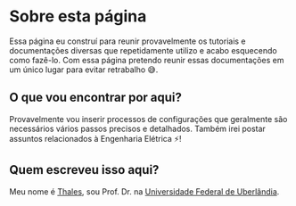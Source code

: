# Sobre esta página

Essa página eu construí para reunir provavelmente os tutoriais e documentações diversas que repetidamente utilizo e acabo esquecendo como fazê-lo. Com essa página pretendo reunir essas documentações em um único lugar para evitar retrabalho 😅.  

## O que vou encontrar por aqui?
Provavelmente vou inserir processos de configurações que geralmente são necessários vários passos precisos e detalhados. Também irei postar assuntos relacionados à Engenharia Elétrica ⚡!

## Quem escreveu isso aqui?
Meu nome é [Thales](http://lattes.cnpq.br/7597648880114358), sou Prof. Dr. na [Universidade Federal de Uberlândia](https://ufu.br/).